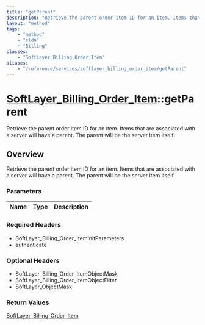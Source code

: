 ```yaml
---
title: "getParent"
description: "Retrieve the parent order item ID for an item. Items that are associated with a server will have a parent. The parent wi... "
layout: "method"
tags:
    - "method"
    - "sldn"
    - "Billing"
classes:
    - "SoftLayer_Billing_Order_Item"
aliases:
    - "/reference/services/softlayer_billing_order_item/getParent"
---
```

# [SoftLayer_Billing_Order_Item](/reference/services/SoftLayer_Billing_Order_Item)::getParent

Retrieve the parent order item ID for an item. Items that are associated with a server will have a parent. The parent will be the server item itself.


## Overview 
Retrieve the parent order item ID for an item. Items that are associated with a server will have a parent. The parent will be the server item itself.

### Parameters 
|Name | Type | Description |
| --- | --- | --- |


### Required Headers
* SoftLayer_Billing_Order_ItemInitParameters
* authenticate

### Optional Headers
* SoftLayer_Billing_Order_ItemObjectMask
* SoftLayer_Billing_Order_ItemObjectFilter
* SoftLayer_ObjectMask

### Return Values
<a href='/reference/datatypes/SoftLayer_Billing_Order_Item'>SoftLayer_Billing_Order_Item </a>

